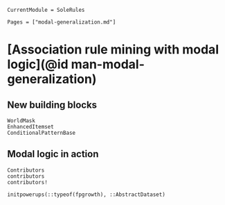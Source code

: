 ```@meta
CurrentModule = SoleRules
```

```@contents
Pages = ["modal-generalization.md"]
```

# [Association rule mining with modal logic](@id man-modal-generalization)

## New building blocks

```@docs
WorldMask
EnhancedItemset
ConditionalPatternBase
```

## Modal logic in action
```@docs
Contributors
contributors
contributors!

initpowerups(::typeof(fpgrowth), ::AbstractDataset)
```
